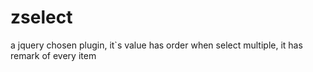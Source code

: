 zselect
=======

a jquery chosen plugin, it`s value has order when select multiple, it has remark of every item
